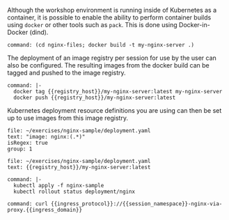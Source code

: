 Although the workshop environment is running inside of Kubernetes as a container, it is possible to enable the ability to perform container builds using ``docker`` or other tools such as ``pack``. This is done using Docker-in-Docker (dind).

```terminal:execute
command: (cd nginx-files; docker build -t my-nginx-server .)
```

The deployment of an image registry per session for use by the user can also be configured. The resulting images from the docker build can be tagged and pushed to the image registry.

```terminal:execute
command: |-
  docker tag {{registry_host}}/my-nginx-server:latest my-nginx-server
  docker push {{registry_host}}/my-nginx-server:latest
```

Kubernetes deployment resource definitions you are using can then be set up to use images from this image registry.

```editor:select-matching-text
file: ~/exercises/nginx-sample/deployment.yaml
text: "image: nginx:(.*)"
isRegex: true
group: 1
```

```editor:replace-text-selection
file: ~/exercises/nginx-sample/deployment.yaml
text: {{registry_host}}/my-nginx-server:latest
```

```terminal:execute
command: |-
  kubectl apply -f nginx-sample
  kubectl rollout status deployment/nginx
```

```terminal:execute
command: curl {{ingress_protocol}}://{{session_namespace}}-nginx-via-proxy.{{ingress_domain}}
```
